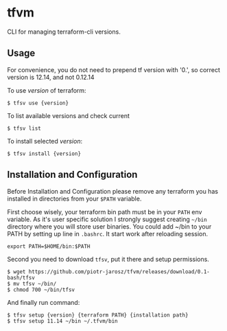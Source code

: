 tfvm
========

CLI for managing terraform-cli versions.

Usage
-----
For convenience, you do not need to prepend tf version with '0.', so correct version is 12.14, and not 0.12.14 

To use *version* of terraform:

    $ tfsv use {version}

To list available versions and check current

    $ tfsv list

To install selected *version*:

    $ tfsv install {version}

Installation and Configuration
-------------
Before Installation and Configuration please remove any terraform you has installed in directories from your ```$PATH``` variable.

First choose wisely, your terraform bin path must be in your ```PATH``` env variable.
As it's user specific solution I strongly suggest creating ```~/bin``` directory where you will store user binaries.
You could add ~/bin to your PATH by setting up line in ```.bashrc```. It start work after reloading session.

    export PATH=$HOME/bin:$PATH

Second you need to download ```tfsv```, put it there and setup permissions.

    $ wget https://github.com/piotr-jarosz/tfvm/releases/download/0.1-bash/tfsv
    $ mv tfsv ~/bin/
    $ chmod 700 ~/bin/tfsv

And finally run command:

    $ tfsv setup {version} {terraform PATH} {installation path}
    $ tfsv setup 11.14 ~/bin ~/.tfvm/bin

